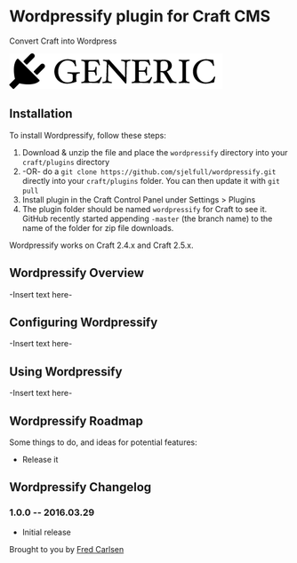 # Wordpressify plugin for Craft CMS

Convert Craft into Wordpress

![Screenshot](resources/screenshots/plugin_logo.png)

## Installation

To install Wordpressify, follow these steps:

1. Download & unzip the file and place the `wordpressify` directory into your `craft/plugins` directory
2.  -OR- do a `git clone https://github.com/sjelfull/wordpressify.git` directly into your `craft/plugins` folder.  You can then update it with `git pull`
3. Install plugin in the Craft Control Panel under Settings > Plugins
4. The plugin folder should be named `wordpressify` for Craft to see it.  GitHub recently started appending `-master` (the branch name) to the name of the folder for zip file downloads.

Wordpressify works on Craft 2.4.x and Craft 2.5.x.

## Wordpressify Overview

-Insert text here-

## Configuring Wordpressify

-Insert text here-

## Using Wordpressify

-Insert text here-

## Wordpressify Roadmap

Some things to do, and ideas for potential features:

* Release it

## Wordpressify Changelog

### 1.0.0 -- 2016.03.29

* Initial release

Brought to you by [Fred Carlsen](http://sjelfull.no)